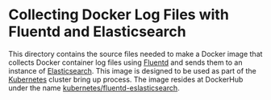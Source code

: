 # Collecting Docker Log Files with Fluentd and Elasticsearch
This directory contains the source files needed to make a Docker image
that collects Docker container log files using [Fluentd](http://www.fluentd.org/)
and sends them to an instance of [Elasticsearch](http://www.elasticsearch.org/).
This image is designed to be used as part of the [Kubernetes](https://github.com/GoogleCloudPlatform/kubernetes)
cluster bring up process. The image resides at DockerHub under the name
[kubernetes/fluentd-eslasticsearch](https://registry.hub.docker.com/u/kubernetes/fluentd-elasticsearch/).
